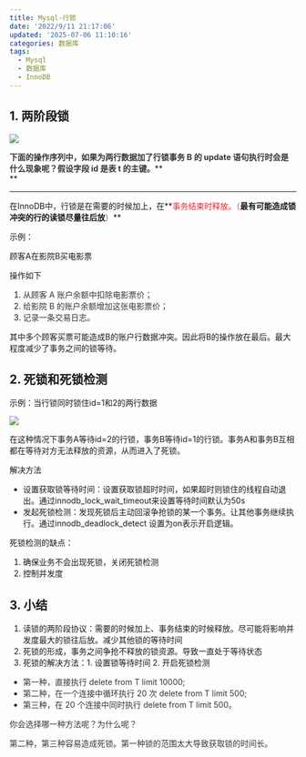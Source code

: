 ```yaml
---
title: Mysql-行锁
date: '2022/9/11 21:17:06'
updated: '2025-07-06 11:10:16'
categories: 数据库
tags:
  - Mysql
  - 数据库
  - InnoDB
---
```

## 1. 两阶段锁


![](/images/4d74fdbeabaa7ffb81553d744d540a0a.png)

**<font style="color:rgb(53, 53, 53);">下面的操作序列中，如果为两行数据加了行锁事务 B 的 update 语句执行时会是什么现象呢？假设字段 id 是表 t 的主键。</font>****  
**

****

在InnoDB中，行锁是在需要的时候加上，在**<font style="color:#F5222D;">事务结束时释放。（</font>**最有可能造成锁冲突的行的读锁尽量往后放**<font style="color:#F5222D;">）</font>**

**<font style="color:#F5222D;"></font>**

示例：

顾客A在影院B买电影票

操作如下

1. <font style="color:rgb(53, 53, 53);">从顾客 A 账户余额中扣除电影票价；</font>
2. <font style="color:rgb(53, 53, 53);">给影院 B 的账户余额增加这张电影票价；</font>
3. <font style="color:rgb(53, 53, 53);">记录一条交易日志。</font>

<font style="color:rgb(53, 53, 53);"></font>

其中多个顾客买票可能造成B的账户行数据冲突。因此将B的操作放在最后。最大程度减少了事务之间的锁等待。





## 2. 死锁和死锁检测


示例：当行锁同时锁住id=1和2的两行数据

![](/images/11434486207c9845bd8b0d68a7b58d92.png)

在这种情况下事务A等待id=2的行锁，事务B等待id=1的行锁。事务A和事务B互相都在等待对方无法释放的资源，从而进入了死锁。





解决方法

+ 设置获取锁等待时间：设置获取锁超时时间，如果超时则锁住的线程自动退出。通过innodb_lock_wait_timeout来设置等待时间默认为50s
+ 发起死锁检测：发现死锁后主动回滚争抢锁的某一个事务。让其他事务继续执行。通过innodb_deadlock_detect 设置为on表示开启逻辑。





死锁检测的缺点：

1. 确保业务不会出现死锁，关闭死锁检测
2. 控制并发度







## 3. 小结




1. 读锁的两阶段协议：需要的时候加上、事务结束的时候释放。尽可能将影响并发度最大的锁往后放。减少其他锁的等待时间
2. 死锁的形成，事务之间争抢不释放的锁资源。导致一直处于等待状态
3. 死锁的解决方法：1. 设置锁等待时间 2. 开启死锁检测

**<font style="color:#F5222D;"></font>**

**<font style="color:#F5222D;"></font>**

+ <font style="color:rgb(53, 53, 53);">第一种，直接执行 delete from T limit 10000;</font>
+ <font style="color:rgb(53, 53, 53);">第二种，在一个连接中循环执行 20 次 delete from T limit 500;</font>
+ <font style="color:rgb(53, 53, 53);">第三种，在 20 个连接中同时执行 delete from T limit 500。</font>

<font style="color:rgb(53, 53, 53);">你会选择哪一种方法呢？为什么呢？</font>

<font style="color:rgb(53, 53, 53);">第二种，第三种容易造成死锁。第一种锁的范围太大导致获取锁的时间长。</font>

